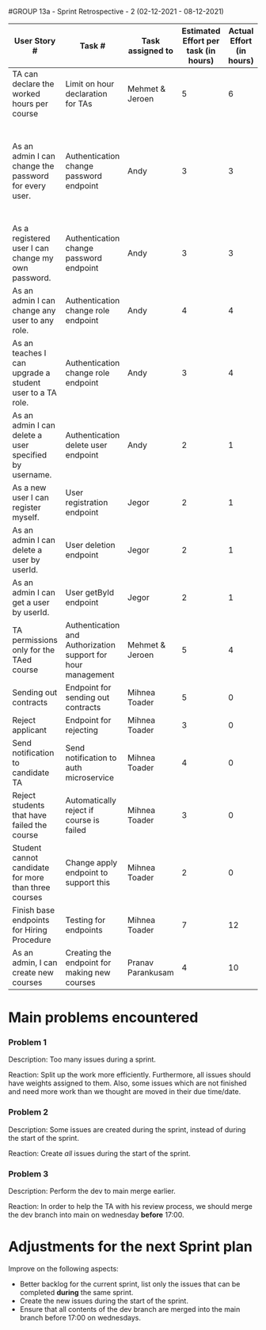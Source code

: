 #GROUP 13a - Sprint Retrospective - 2 (02-12-2021 - 08-12-2021)

| User Story #                                              | Task #                                                       | Task assigned to  | Estimated Effort per task (in hours) | Actual Effort (in hours) | Done (yes/no) | Notes                                                                                                           |
|-----------------------------------------------------------|--------------------------------------------------------------|-------------------|--------------------------------------|--------------------------|---------------|-----------------------------------------------------------------------------------------------------------------|
| TA can declare the worked hours per course                | Limit on hour declaration for TAs                            | Mehmet & Jeroen   | 5                                    | 6                        | Yes           |                                                                                                                 |
| As an admin I can change the password for every user.     | Authentication change password endpoint                      | Andy              | 3                                    | 3                        | Yes           | Changed the way change password works, since this did not actually work when the user was previously logged in. |
| As a registered user I can change my own password.        | Authentication change password endpoint                      | Andy              | 3                                    | 3                        | Yes           | Tested as well. Achieves 100% branch coverage.                                                                  |
| As an admin I can change any user to any role.            | Authentication change role endpoint                          | Andy              | 4                                    | 4                        | Yes           | Tested as well. Achieves 100% branch coverage.                                                                  |
| As an teaches I can upgrade a student user to a TA role. | Authentication change role endpoint                          | Andy              | 3                                    | 4                        | Yes           | Tested as well. Achieves 100% branch coverage.                                                                  |
| As an admin I can delete a user specified by username.    | Authentication delete user endpoint                          | Andy              | 2                                    | 1                        | Yes           | Tested as well. Achieves 100% branch coverage.                                                                  |
| As a new user I can register myself.                      | User registration endpoint                                   | Jegor             | 2                                    | 1                        | Yes           | Tested as well. Achieves 100% branch coverage.                                                                  |
| As an admin I can delete a user by userId.                | User deletion endpoint                                       | Jegor             | 2                                    | 1                        | Yes           | Tested as well. Achieves 100% branch coverage.                                                                  |
| As an admin I can get a user by userId.                   | User getById endpoint                                        | Jegor             | 2                                    | 1                        | Yes           | Tested as well. Achieves 100% branch coverage.                                                                  |
| TA permissions only for the TAed course                   | Authentication and Authorization support for hour management | Mehmet & Jeroen   | 5                                    | 4                        | Yes           |                                                                                                                 |
| Sending out contracts                                     | Endpoint for sending out contracts                           | Mihnea Toader     | 5                                    | 0                        | No            | ...                                                                                                             |
| Reject applicant                                          | Endpoint for rejecting                                       | Mihnea Toader     | 3                                    | 0                        | No            | ...                                                                                                             |
| Send notification to candidate TA                         | Send notification to auth microservice                       | Mihnea Toader     | 4                                    | 0                        | No            | ...                                                                                                             |
| Reject students that have failed the course               | Automatically reject if course is failed                     | Mihnea Toader     | 3                                    | 0                        | No            | ...                                                                                                             |
| Student cannot candidate for more than three courses      | Change apply endpoint to support this                        | Mihnea Toader     | 2                                    | 0                        | No            | ...                                                                                                             |
| Finish base endpoints for Hiring Procedure                | Testing for endpoints                                        | Mihnea Toader     | 7                                    | 12                       | Yes           | ...                                                                                                             |
| As an admin, I can create new courses                     | Creating the endpoint for making new courses                 | Pranav Parankusam | 4                                    | 10                       | No            | Needs to add authentication to the endpoint                                                                     |

# Main problems encountered
### Problem 1

Description: Too many issues during a sprint.

Reaction: Split up the work more efficiently. Furthermore, all issues should have weights assigned to them.
Also, some issues which are not finished and need more work than we thought are moved in their due time/date.

### Problem 2

Description: Some issues are created during the sprint, instead of during the start of the sprint.

Reaction: Create *all* issues during the start of the sprint.

### Problem 3

Description: Perform the dev to main merge earlier.

Reaction: In order to help the TA with his review process, we should merge the dev branch into main on wednesday **before** 17:00.

# Adjustments for the next Sprint plan

Improve on the following aspects:

- Better backlog for the current sprint, list only the issues that can be completed **during** the same sprint.
- Create the new issues during the start of the sprint.
- Ensure that all contents of the dev branch are merged into the main branch before 17:00 on wednesdays.
